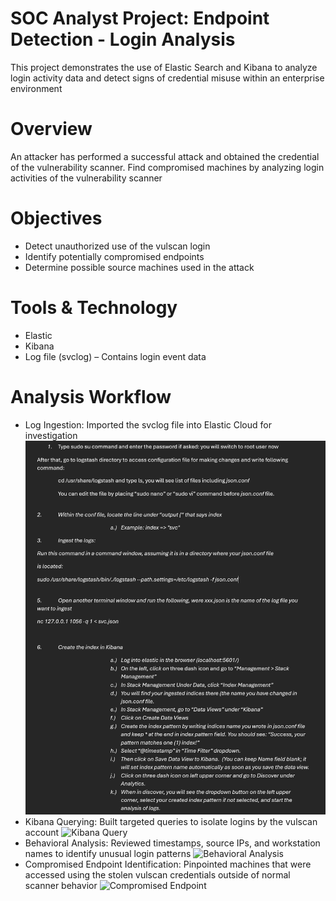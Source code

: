 # SOC Analyst Project: Endpoint Detection - Login Analysis

This project demonstrates the use of Elastic Search and Kibana to analyze login activity data and detect signs of credential misuse within an enterprise environment

# Overview

An attacker has performed a successful attack and obtained the credential of the vulnerability scanner. 
Find compromised machines by analyzing login activities of the vulnerability scanner

# Objectives

* Detect unauthorized use of the vulscan login
* Identify potentially compromised endpoints
* Determine possible source machines used in the attack

# Tools & Technology

* Elastic
* Kibana
* Log file (svclog) – Contains login event data

# Analysis Workflow

* Log Ingestion: Imported the svclog file into Elastic Cloud for investigation
 ![Log Ingestion](IngestLog.png)
* Kibana Querying: Built targeted queries to isolate logins by the vulscan account
 ![Kibana Query](images/kibana_query.png)
* Behavioral Analysis: Reviewed timestamps, source IPs, and workstation names to identify unusual login patterns
   ![Behavioral Analysis](images/behavioral_analysis.png)
* Compromised Endpoint Identification:  Pinpointed machines that were accessed using the stolen vulscan credentials outside of normal scanner behavior
  ![Compromised Endpoint](images/compromised_endpoint.png)

